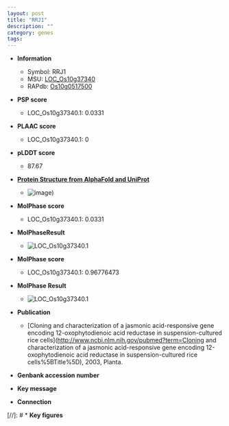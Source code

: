 ```yaml
---
layout: post
title: "RRJ1"
description: ""
category: genes
tags: 
---
```


* **Information**  
    + Symbol: RRJ1  
    + MSU: [LOC_Os10g37340](http://rice.plantbiology.msu.edu/cgi-bin/ORF_infopage.cgi?orf=LOC_Os10g37340)  
    + RAPdb: [Os10g0517500](http://rapdb.dna.affrc.go.jp/viewer/gbrowse_details/irgsp1?name=Os10g0517500)  

* **PSP score**  
    + LOC_Os10g37340.1: 0.0331 

* **PLAAC score**  
    + LOC_Os10g37340.1: 0 

* **pLDDT score**
    + 87.67

* **[Protein Structure from AlphaFold and UniProt](https://www.uniprot.org/uniprotkb/Q7XCS3/entry#structure)**
    + ![image](https://ricepsp.github.io/images/Q7/AF-Q7XCS3-F1.png))

* **MolPhase score**
    + LOC_Os10g37340.1: 0.0331

* **MolPhaseResult**
    + ![LOC_Os10g37340.1](https://ricepsp.github.io/pictures/LOC_Os10g/LOC_Os10g37340.1.png)

* **MolPhase score**
    + LOC_Os10g37340.1: 0.96776473

* **MolPhase Result**
    + ![LOC_Os10g37340.1](https://304243504.github.io/Pictures/LOC_Os10g/LOC_Os10g37340.1.png)

* **Publication**  
    + [Cloning and characterization of a jasmonic acid-responsive gene encoding 12-oxophytodienoic acid reductase in suspension-cultured rice cells](http://www.ncbi.nlm.nih.gov/pubmed?term=Cloning and characterization of a jasmonic acid-responsive gene encoding 12-oxophytodienoic acid reductase in suspension-cultured rice cells%5BTitle%5D), 2003, Planta.

* **Genbank accession number**  

* **Key message**  

* **Connection**  

[//]: # * **Key figures**  


